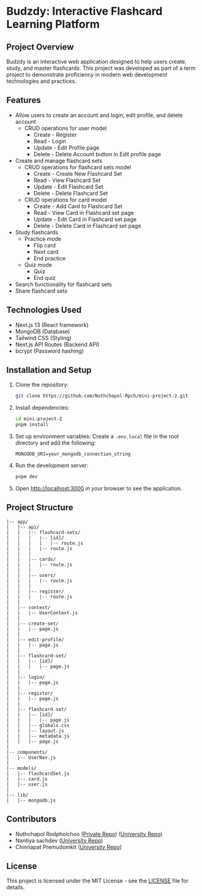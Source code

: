 # Budzdy: Interactive Flashcard Learning Platform

## Project Overview

Budzdy is an interactive web application designed to help users create, study, and master flashcards. This project was developed as part of a term project to demonstrate proficiency in modern web development technologies and practices.

## Features

- Allow users to create an account and login, edit profile, and delete account
  - CRUD operations for user model
    - Create - Register
    - Read - Login
    - Update - Edit Profile page
    - Delete - Delete Account button in Edit profile page
- Create and manage flashcard sets
  - CRUD operations for flashcard sets model
    - Create - Create New Flashcard Set
    - Read - View Flashcard Set
    - Update - Edit Flashcard Set
    - Delete - Delete Flashcard Set
  - CRUD operations for card model
    - Create - Add Card to Flashcard Set
    - Read - View Card in Flashcard set page
    - Update - Edit Card in Flashcard set page
    - Delete - Delete Card in Flashcard set page
- Study flashcards
  - Practice mode
    - Flip card
    - Next card
    - End practice
  - Quiz mode
    - Quiz
    - End quiz
- Search functionality for flashcard sets
- Share flashcard sets

## Technologies Used

- Next.js 13 (React framework)
- MongoDB (Database)
- Tailwind CSS (Styling)
- Next.js API Routes (Backend API)
- bcrypt (Password hashing)

## Installation and Setup

1. Clone the repository:

   ```bash
   git clone https://github.com/Nuthchapol-Rpch/mini-project-2.git
   ```

2. Install dependencies:

   ```bash
   cd mini-project-2
   pnpm install
   ```

3. Set up environment variables:
   Create a `.env.local` file in the root directory and add the following:

   ```.env
   MONGODB_URI=your_mongodb_connection_string
   ```

4. Run the development server:

   ```bash
   pnpm dev
   ```

5. Open [http://localhost:3000](http://localhost:3000) in your browser to see the application.

## Project Structure

```text
|-- app/
|   |-- api/
|   |   |-- flashcard-sets/
|   |   |   |-- [id]/
|   |   |   |   |-- route.js
|   |   |   |-- route.js
|   |   |
|   |   |-- cards/
|   |   |   |-- route.js
|   |   |
|   |   |-- users/
|   |   |   |-- route.js
|   |   |
|   |   |-- register/
|   |   |   |-- route.js
|   |
|   |-- context/
|   |   |-- UserContext.js
|   |
|   |-- create-set/
|   |   |-- page.js
|   |
|   |-- edit-profile/
|   |   |-- page.js
|   |
|   |-- flashcard-set/
|   |   |-- [id]/
|   |   |   |-- page.js
|   |
|   |-- login/
|   |   |-- page.js
|   |
|   |-- register/
|   |   |-- page.js
|   |
|   |-- flashcard-set/
|   |   |-- [id]/
|   |   |   |-- page.js
|   |   |-- globals.css
|   |   |-- layout.js
|   |   |-- metadata.js
|   |   |-- page.js
|
|-- components/
|   |-- UserNav.js
|
|-- models/
|   |-- flashcardSet.js
|   |-- card.js
|   |-- user.js
|
|-- lib/
|   |-- mongodb.js
```

## Contributors

- Nuthchapol Rodpholchoo ([Private Repo](https://github.com/Smiffeed)) ([University Repo](https://github.com/Nuthchapol-Rpch))
- Nantiya sachdev ([University Repo](https://github.com/Beingka-source))
- Chinnapat Premudomkit ([University Repo](https://github.com/MrShojiChin))

## License

This project is licensed under the MIT License - see the [LICENSE](LICENSE) file for details.
